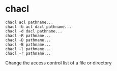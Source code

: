 # chacl

```
chacl acl pathname...
chacl -b acl dacl pathname...
chacl -d dacl pathname...
chacl -R pathname...
chacl -D pathname...
chacl -B pathname...
chacl -l pathname...
chacl -r pathname...
```

Change the access control list of a file or directory